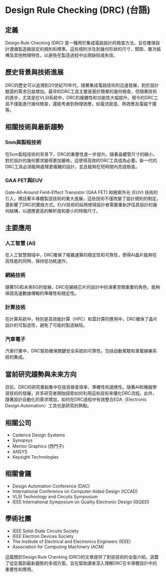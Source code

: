 # Design Rule Checking (DRC) (台語)

## 定義
Design Rule Checking (DRC) 是一種用於集成電路設計的檢查方法，旨在確保設計遵循製造廠設定的規則和標準。這些規則涉及到幾何形狀的尺寸、間距、層次結構及其他物理特性，以避免在製造過程中出現缺陷或失效。

## 歷史背景與技術進展
DRC的歷史可以追溯到20世紀70年代，隨著集成電路技術的迅速發展，對於設計驗證的需求日益增加。最早的DRC工具主要是基於簡單的幾何檢查，但隨著技術的進步，尤其是在VLSI系統中，DRC的複雜性和功能性大幅提升。現今的DRC工具不僅能進行幾何檢查，還能考慮到物理效應，如電流密度、熱效應及電磁干擾等。

## 相關技術與最新趨勢

### 5nm與製程技術
在5nm製程技術的背景下，DRC的重要性進一步提升。隨著晶體管尺寸的縮小，對於設計的幾何要求變得更加嚴格，這使得高效的DRC工具成為必要。新一代的DRC工具必須能夠處理更複雜的設計，並且能夠在短時間內完成檢查。

### GAA FET與EUV
Gate-All-Around Field-Effect Transistor (GAA FET) 和極紫外光 (EUV) 技術的引入，標誌著半導體製造技術的重大進展。這些技術不僅改變了設計規則的制定，還影響了DRC的實施方式。EUV技術的採用使得設計者需要重新評估其設計的幾何結構，以適應更高的解析度和更小的特徵尺寸。

## 主要應用

### 人工智慧 (AI)
在人工智慧領域中，DRC確保了複雜運算的穩定性和可靠性，使得AI晶片能夠在高性能的同時，保持低功耗運作。

### 網絡技術
隨著5G和未來6G的發展，DRC在網絡芯片的設計中扮演著至關重要的角色，能夠保證高速數據傳輸的準確性和穩定性。

### 計算技術
在計算系統中，特別是高效能計算（HPC）和雲計算的應用中，DRC確保了晶片設計的可製造性，避免了可能的製造缺陷。

### 汽車電子
汽車行業中，DRC幫助確保關鍵安全系統的可靠性，包括自動駕駛和車載娛樂系統的集成。

## 當前研究趨勢與未來方向
目前，DRC的研究重點集中在提高檢查效率、準確性和適應性。隨著AI和機器學習技術的發展，許多研究者開始探索如何利用這些技術來優化DRC流程。此外，隨著設計自動化的需求增加，如何在DRC過程中有效整合EDA（Electronic Design Automation）工具也是研究的熱點。

## 相關公司
- Cadence Design Systems
- Synopsys
- Mentor Graphics (西門子)
- ANSYS
- Keysight Technologies

## 相關會議
- Design Automation Conference (DAC)
- International Conference on Computer-Aided Design (ICCAD)
- VLSI Technology and Circuits Symposium
- IEEE International Symposium on Quality Electronic Design (ISQED)

## 學術社團
- IEEE Solid-State Circuits Society
- IEEE Electron Devices Society
- The Institute of Electrical and Electronics Engineers (IEEE)
- Association for Computing Machinery (ACM)

這篇關於Design Rule Checking (DRC)的文章提供了對該技術的全面介紹，涵蓋了從定義到最新趨勢的多個方面，旨在幫助讀者深入理解DRC在半導體設計中的重要性和應用。
